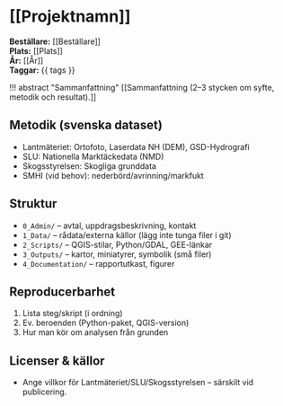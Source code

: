 
# [[Projektnamn]]

**Beställare:** [[Beställare]]  
**Plats:** [[Plats]]  
**År:** [[År]]  
**Taggar:** {{ tags }}

!!! abstract "Sammanfattning"
    [[Sammanfattning (2–3 stycken om syfte, metodik och resultat).]]

## Metodik (svenska dataset)
- Lantmäteriet: Ortofoto, Laserdata NH (DEM), GSD-Hydrografi
- SLU: Nationella Marktäckedata (NMD)
- Skogsstyrelsen: Skogliga grunddata
- SMHI (vid behov): nederbörd/avrinning/markfukt

## Struktur
- `0_Admin/` – avtal, uppdragsbeskrivning, kontakt
- `1_Data/` – rådata/externa källor (lägg inte tunga filer i git)
- `2_Scripts/` – QGIS-stilar, Python/GDAL, GEE-länkar
- `3_Outputs/` – kartor, miniatyrer, symbolik (små filer)
- `4_Documentation/` – rapportutkast, figurer

## Reproducerbarhet
1. Lista steg/skript (i ordning)  
2. Ev. beroenden (Python-paket, QGIS-version)  
3. Hur man kör om analysen från grunden

## Licenser & källor
- Ange villkor för Lantmäteriet/SLU/Skogsstyrelsen – särskilt vid publicering.
